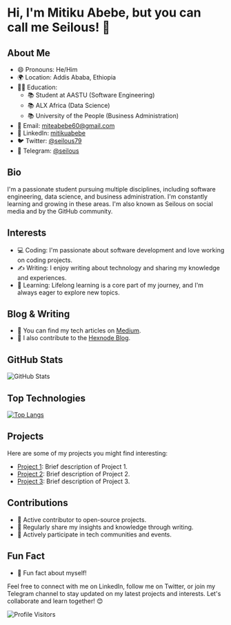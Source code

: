 # Hi, I'm Mitiku Abebe, but you can call me Seilous! 👋

## About Me
- 😄 Pronouns: He/Him
- 🌍 Location: Addis Ababa, Ethiopia
- 👨‍🎓 Education:
  - 📚 Student at AASTU (Software Engineering)
  - 📚 ALX Africa (Data Science)
  - 📚 University of the People (Business Administration)
- 📧 Email: miteabebe60@gmail.com
- 💼 LinkedIn: [mitikuabebe](https://www.linkedin.com/in/mitikuabebe/)
- 🐦 Twitter: [@seilous79](https://twitter.com/seilous79)
- 📱 Telegram: [@seilous](https://t.me/seilous)

## Bio
I'm a passionate student pursuing multiple disciplines, including software engineering, data science, and business administration. I'm constantly learning and growing in these areas. I'm also known as Seilous on social media and by the GitHub community.

## Interests
- 💻 Coding: I'm passionate about software development and love working on coding projects.
- ✍️ Writing: I enjoy writing about technology and sharing my knowledge and experiences.
- 📖 Learning: Lifelong learning is a core part of my journey, and I'm always eager to explore new topics.

## Blog & Writing
- 📝 You can find my tech articles on [Medium](https://medium.com/@seilous).
- 📝 I also contribute to the [Hexnode Blog](https://www.hexnode.com/blog/author/seilous/).

## GitHub Stats
![GitHub Stats](https://github-readme-stats.vercel.app/api?username=Byronseilous&show_icons=true&theme=dark)

## Top Technologies
[![Top Langs](https://github-readme-stats.vercel.app/api/top-langs/?username=Byronseilous&layout=compact&theme=dark)](https://github.com/Byronseilous)

## Projects
Here are some of my projects you might find interesting:
- [Project 1](https://github.com/Byronseilous/project-1): Brief description of Project 1.
- [Project 2](https://github.com/Byronseilous/project-2): Brief description of Project 2.
- [Project 3](https://github.com/Byronseilous/project-3): Brief description of Project 3.

## Contributions
- 🌟 Active contributor to open-source projects.
- 📖 Regularly share my insights and knowledge through writing.
- 📢 Actively participate in tech communities and events.

## Fun Fact
- 🎯 Fun fact about myself!

Feel free to connect with me on LinkedIn, follow me on Twitter, or join my Telegram channel to stay updated on my latest projects and interests. Let's collaborate and learn together! 😊

![Profile Visitors](https://shields.io/badge/dynamic/json?color=blue&label=Visitors&query=$.count&url=https://api.countapi.xyz/hit/Byronseilous/Byronseilou)



